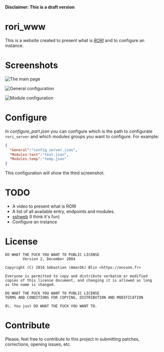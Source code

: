 **Disclaimer: This is a draft version**

# rori_www

This is a website created to present what is _[RORI](https://github.com/AmarOk1412/rori/)_ and to configure an instance.

# Screenshots

![The main page](index.png)

![General configuration](general.png)

![Module configuration](module.png)

# Configure

In _configure_part.json_ you can configure which is the path to configurate `rori_server` and which modules groups you want to configure. For example:

```json
{
  "General":"config_server.json",
  "Modules:text":"text.json",
  "Modules:temp":"temp.json"
}
```

This configuration will show the third screenshot.

# TODO

- A video to present what is RORI
- A list of all available entry, endpoints and modules.
- [sshweb](https://vtllf.org/sshweb.html) (I think it's fun)
- Configure an instance

# License

```
DO WHAT THE FUCK YOU WANT TO PUBLIC LICENSE
        Version 2, December 2004

Copyright (C) 2016 Sébastien (AmarOk) Blin <https://enconn.fr>

Everyone is permitted to copy and distribute verbatim or modified
copies of this license document, and changing it is allowed as long
as the name is changed.

DO WHAT THE FUCK YOU WANT TO PUBLIC LICENSE
TERMS AND CONDITIONS FOR COPYING, DISTRIBUTION AND MODIFICATION

0\. You just DO WHAT THE FUCK YOU WANT TO.
```

# Contribute

Please, feel free to contribute to this project in submitting patches, corrections, opening issues, etc.
